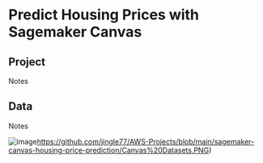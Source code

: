 # Predict Housing Prices with Sagemaker Canvas

## Project
Notes

## Data
Notes

![image](https://github.com/jingle77/AWS-Projects/blob/main/sagemaker-canvas-housing-price-prediction/Canvas%20Datasets.PNG)https://github.com/jingle77/AWS-Projects/blob/main/sagemaker-canvas-housing-price-prediction/Canvas%20Datasets.PNG)

